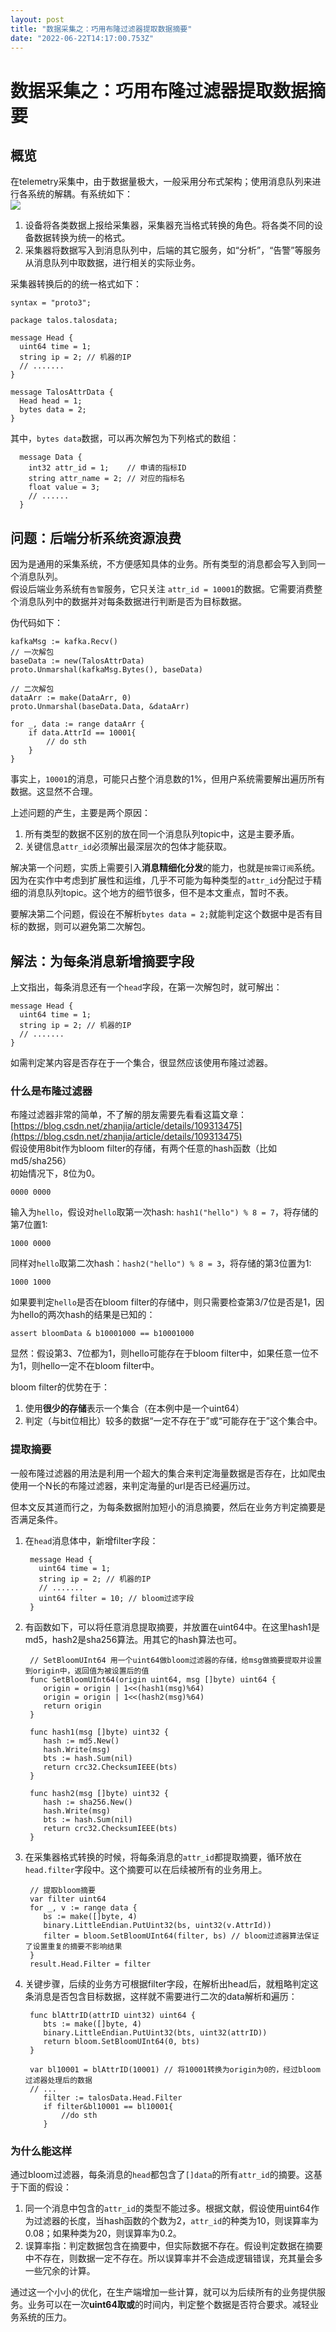```yaml
---
layout: post
title: "数据采集之：巧用布隆过滤器提取数据摘要"
date: "2022-06-22T14:17:00.753Z"
---
```

数据采集之：巧用布隆过滤器提取数据摘要
===================

概览
--

在telemetry采集中，由于数据量极大，一般采用分布式架构；使用消息队列来进行各系统的解耦。有系统如下：  
![](https://www.superpig.win/static/upload/202206/file_1655705875000_22.png)

1.  设备将各类数据上报给采集器，采集器充当格式转换的角色。将各类不同的设备数据转换为统一的格式。
2.  采集器将数据写入到消息队列中，后端的其它服务，如“分析”，“告警”等服务从消息队列中取数据，进行相关的实际业务。

采集器转换后的的统一格式如下：

    syntax = "proto3";
    
    package talos.talosdata;
    
    message Head {
      uint64 time = 1;
      string ip = 2; // 机器的IP
      // .......
    }
    
    message TalosAttrData {
      Head head = 1;
      bytes data = 2;
    }
    

其中，`bytes data`数据，可以再次解包为下列格式的数组：

      message Data {
        int32 attr_id = 1;    // 申请的指标ID
        string attr_name = 2; // 对应的指标名
        float value = 3;
    	// ......
      }
    

问题：后端分析系统资源浪费
-------------

因为是通用的采集系统，不方便感知具体的业务。所有类型的消息都会写入到同一个消息队列。  
假设后端业务系统有`告警`服务，它只关注 `attr_id = 10001`的数据。它需要消费整个消息队列中的数据并对每条数据进行判断是否为目标数据。

伪代码如下：

    kafkaMsg := kafka.Recv()
    // 一次解包
    baseData := new(TalosAttrData) 
    proto.Unmarshal(kafkaMsg.Bytes(), baseData)
    
    // 二次解包
    dataArr := make(DataArr, 0)
    proto.Unmarshal(baseData.Data, &dataArr)
    
    for _, data := range dataArr {
    	if data.AttrId == 10001{
    		// do sth
    	}
    }
    

事实上，`10001`的消息，可能只占整个消息数的1%，但用户系统需要解出遍历所有数据。这显然不合理。

上述问题的产生，主要是两个原因：

1.  所有类型的数据不区别的放在同一个消息队列topic中，这是主要矛盾。
2.  关键信息`attr_id`必须解出最深层次的包体才能获取。

解决第一个问题，实质上需要引入**消息精细化分发**的能力，也就是`按需订阅`系统。因为在实作中考虑到扩展性和运维，几乎不可能为每种类型的`attr_id`分配过于精细的消息队列topic。这个地方的细节很多，但不是本文重点，暂时不表。

要解决第二个问题，假设在不解析`bytes data = 2;`就能判定这个数据中是否有目标的数据，则可以避免第二次解包。

解法：为每条消息新增摘要字段
--------------

上文指出，每条消息还有一个`head`字段，在第一次解包时，就可解出：

    message Head {
      uint64 time = 1;
      string ip = 2; // 机器的IP
      // .......
    }
    

如需判定某内容是否存在于一个集合，很显然应该使用布隆过滤器。

### 什么是布隆过滤器

布隆过滤器非常的简单，不了解的朋友需要先看看这篇文章：[https://blog.csdn.net/zhanjia/article/details/109313475](https://blog.csdn.net/zhanjia/article/details/109313475)  
假设使用8bit作为bloom filter的存储，有两个任意的hash函数（比如md5/sha256）  
初始情况下，8位为0。

    0000 0000
    

输入为`hello`，假设对`hello`取第一次hash: `hash1("hello") % 8 = 7`，将存储的第7位置1:

    1000 0000
    

同样对`hello`取第二次hash：`hash2("hello") % 8 = 3`，将存储的第3位置为1:

    1000 1000
    

如果要判定`hello`是否在bloom filter的存储中，则只需要检查第3/7位是否是1，因为hello的两次hash的结果是已知的：

    assert bloomData & b10001000 == b10001000
    

显然：假设第3、7位都为1，则hello可能存在于bloom filter中，如果任意一位不为1，则hello一定不在bloom filter中。

bloom filter的优势在于：

1.  使用**很少的存储**表示一个集合（在本例中是一个uint64）
2.  判定（与bit位相比）较多的数据“一定不存在于”或“可能存在于”这个集合中。

### 提取摘要

一般布隆过滤器的用法是利用一个超大的集合来判定海量数据是否存在，比如爬虫使用一个N长的布隆过滤器，来判定海量的url是否已经遍历过。

但本文反其道而行之，为每条数据附加短小的消息摘要，然后在业务方判定摘要是否满足条件。

1.  在`head`消息体中，新增filter字段：
    
         message Head {
           uint64 time = 1;
           string ip = 2; // 机器的IP
           // .......
           uint64 filter = 10; // bloom过滤字段
         }
        
    
2.  有函数如下，可以将任意消息提取摘要，并放置在uint64中。在这里hash1是md5，hash2是sha256算法。用其它的hash算法也可。
    
         // SetBloomUInt64 用一个uint64做bloom过滤器的存储，给msg做摘要提取并设置到origin中，返回值为被设置后的值
         func SetBloomUInt64(origin uint64, msg []byte) uint64 {
         	origin = origin | 1<<(hash1(msg)%64)
         	origin = origin | 1<<(hash2(msg)%64)
         	return origin
         }
        
         func hash1(msg []byte) uint32 {
         	hash := md5.New()
         	hash.Write(msg)
         	bts := hash.Sum(nil)
         	return crc32.ChecksumIEEE(bts)
         }
        
         func hash2(msg []byte) uint32 {
         	hash := sha256.New()
         	hash.Write(msg)
         	bts := hash.Sum(nil)
         	return crc32.ChecksumIEEE(bts)
         }
        
    
3.  在采集器格式转换的时候，将每条消息的`attr_id`都提取摘要，循环放在`head.filter`字段中。这个摘要可以在后续被所有的业务用上。
    
         // 提取bloom摘要
         var filter uint64
         for _, v := range data {
         	bs := make([]byte, 4)
         	binary.LittleEndian.PutUint32(bs, uint32(v.AttrId))
         	filter = bloom.SetBloomUInt64(filter, bs) // bloom过滤器算法保证了设置重复的摘要不影响结果
         }
         result.Head.Filter = filter
        
    
4.  关键步骤，后续的业务方可根据filter字段，在解析出head后，就粗略判定这条消息是否包含目标数据，这样就不需要进行二次的data解析和遍历：
    
         func blAttrID(attrID uint32) uint64 {
         	bts := make([]byte, 4)
         	binary.LittleEndian.PutUint32(bts, uint32(attrID))
         	return bloom.SetBloomUInt64(0, bts)
         }
        
         var bl10001 = blAttrID(10001) // 将10001转换为origin为0的，经过bloom过滤器处理后的数据
         // ...
         	filter := talosData.Head.Filter
         	if filter&bl10001 == bl10001{
         		//do sth
         	}
        
    

### 为什么能这样

通过bloom过滤器，每条消息的`head`都包含了`[]data`的所有`attr_id`的摘要。这基于下面的假设：

1.  同一个消息中包含的`attr_id`的类型不能过多。根据文献，假设使用uint64作为过滤器的长度，当hash函数的个数为2，`attr_id`的种类为10，则误算率为0.08；如果种类为20，则误算率为0.2。
2.  误算率指：判定数据包含在摘要中，但实际数据不存在。假设判定数据在摘要中不存在，则数据一定不存在。所以误算率并不会造成逻辑错误，充其量会多一些冗余的计算。

通过这一个小小的优化，在生产端增加一些计算，就可以为后续所有的业务提供服务。业务可以在一次**uint64取或**的时间内，判定整个数据是否符合要求。减轻业务系统的压力。